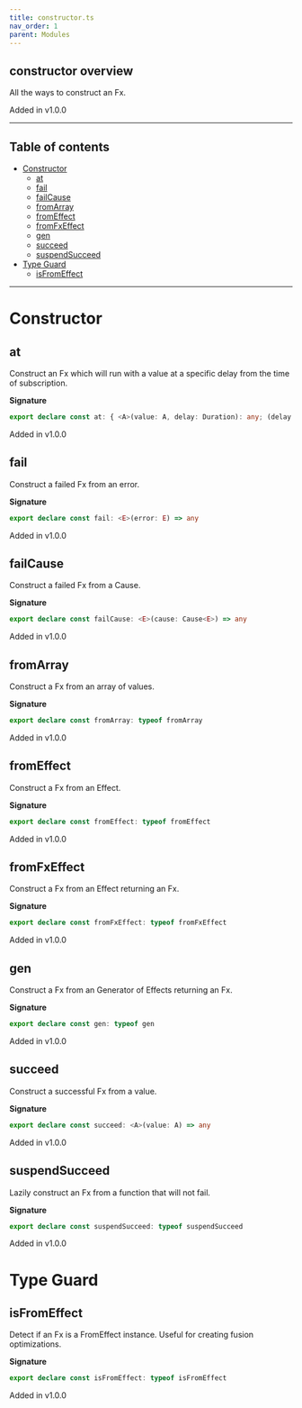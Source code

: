 ```yaml
---
title: constructor.ts
nav_order: 1
parent: Modules
---
```


## constructor overview

All the ways to construct an Fx.

Added in v1.0.0

---

<h2 class="text-delta">Table of contents</h2>

- [Constructor](#constructor)
  - [at](#at)
  - [fail](#fail)
  - [failCause](#failcause)
  - [fromArray](#fromarray)
  - [fromEffect](#fromeffect)
  - [fromFxEffect](#fromfxeffect)
  - [gen](#gen)
  - [succeed](#succeed)
  - [suspendSucceed](#suspendsucceed)
- [Type Guard](#type-guard)
  - [isFromEffect](#isfromeffect)

---

# Constructor

## at

Construct an Fx which will run with a value at a specific delay from the time of subscription.

**Signature**

```ts
export declare const at: { <A>(value: A, delay: Duration): any; (delay: Duration): <A>(value: A) => any }
```

Added in v1.0.0

## fail

Construct a failed Fx from an error.

**Signature**

```ts
export declare const fail: <E>(error: E) => any
```

Added in v1.0.0

## failCause

Construct a failed Fx from a Cause.

**Signature**

```ts
export declare const failCause: <E>(cause: Cause<E>) => any
```

Added in v1.0.0

## fromArray

Construct a Fx from an array of values.

**Signature**

```ts
export declare const fromArray: typeof fromArray
```

Added in v1.0.0

## fromEffect

Construct a Fx from an Effect.

**Signature**

```ts
export declare const fromEffect: typeof fromEffect
```

Added in v1.0.0

## fromFxEffect

Construct a Fx from an Effect returning an Fx.

**Signature**

```ts
export declare const fromFxEffect: typeof fromFxEffect
```

Added in v1.0.0

## gen

Construct a Fx from an Generator of Effects returning an Fx.

**Signature**

```ts
export declare const gen: typeof gen
```

Added in v1.0.0

## succeed

Construct a successful Fx from a value.

**Signature**

```ts
export declare const succeed: <A>(value: A) => any
```

Added in v1.0.0

## suspendSucceed

Lazily construct an Fx from a function that will not fail.

**Signature**

```ts
export declare const suspendSucceed: typeof suspendSucceed
```

Added in v1.0.0

# Type Guard

## isFromEffect

Detect if an Fx is a FromEffect instance. Useful for creating fusion optimizations.

**Signature**

```ts
export declare const isFromEffect: typeof isFromEffect
```

Added in v1.0.0
